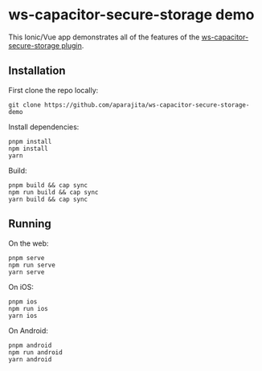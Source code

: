 # ws-capacitor-secure-storage demo

This Ionic/Vue app demonstrates all of the features of the [ws-capacitor-secure-storage plugin](https://github.com/aparajita/ws-capacitor-secure-storage).

## Installation

First clone the repo locally:

```shell
git clone https://github.com/aparajita/ws-capacitor-secure-storage-demo
```

Install dependencies:

```shell
pnpm install
npm install
yarn
```

Build:

```shell
pnpm build && cap sync
npm run build && cap sync
yarn build && cap sync
```

## Running

On the web:

```shell
pnpm serve
npm run serve
yarn serve
```

On iOS:

```shell
pnpm ios
npm run ios
yarn ios
```

On Android:

```shell
pnpm android
npm run android
yarn android
```
